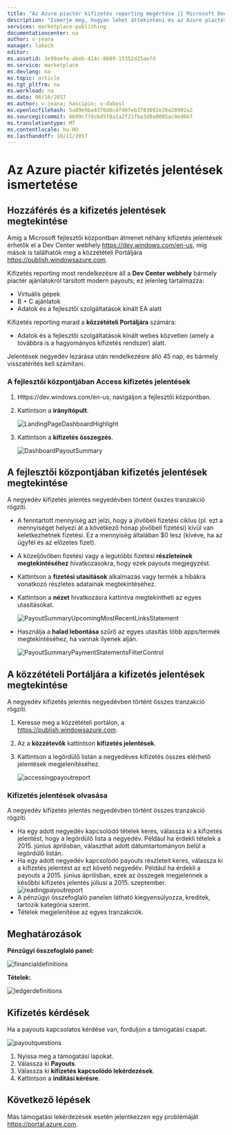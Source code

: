 ```yaml
---
title: "Az Azure piactér kifizetés reporting megértése |} Microsoft Docs"
description: "Ismerje meg, hogyan lehet áttekinteni és az Azure piactér kifizetés jelentés betöltési."
services: marketplace-publishing
documentationcenter: na
author: v-jeana
manager: lakoch
editor: 
ms.assetid: 3e99aefe-abeb-414c-8689-15352d25aefd
ms.service: marketplace
ms.devlang: na
ms.topic: article
ms.tgt_pltfrm: na
ms.workload: na
ms.date: 06/16/2017
ms.author: v-jeana; hascipio; v-dabosl
ms.openlocfilehash: 5a89e9ba4376d0c4f49feb3783692e28a28902a2
ms.sourcegitcommit: 6699c77dcbd5f8a1a2f21fba3d0a0005ac9ed6b7
ms.translationtype: MT
ms.contentlocale: hu-HU
ms.lasthandoff: 10/11/2017
---
```

# <a name="understand-your-azure-marketplace-payout-reports"></a>Az Azure piactér kifizetés jelentések ismertetése
## <a name="access-and-view-your-payout-reports"></a>Hozzáférés és a kifizetés jelentések megtekintése
Amíg a Microsoft fejlesztői központban átmenet néhány kifizetés jelentések érhetők el a Dev Center webhely https://dev.windows.com/en-us, míg mások is találhatók meg a közzétételi Portáljára https://publish.windowsazure.com.

Kifizetés reporting most rendelkezésre áll a **Dev Center webhely** bármely piactér ajánlatokról társított modern payouts; ez jelenleg tartalmazza:

* Virtuális gépek
* B + C ajánlatok
* Adatok és a fejlesztői szolgáltatások kínált EA alatt

Kifizetés reporting marad a **közzétételi Portáljára** számára:

* Adatok és a fejlesztői szolgáltatások kínált webes közvetlen (amely a továbbra is a hagyományos kifizetés rendszer) alatt.

Jelentések negyedév lezárása után rendelkezésre álló 45 nap, és bármely visszatérítés kell számítani.

### <a name="access-payout-reports-in-dev-center"></a>A fejlesztői központjában Access kifizetés jelentések
1. Https://dev.windows.com/en-us, navigáljon a fejlesztői központban.
2. Kattintson a **irányítópult**.

    ![LandingPageDashboardHighlight][1]
3. Kattintson a **kifizetés összegzés**.

    ![DashboardPayoutSummary][2]

## <a name="view-your-payout-reports-in-dev-center"></a>A fejlesztői központjában kifizetés jelentések megtekintése
A negyedév kifizetés jelentés negyedévben történt összes tranzakció rögzíti.

* A fenntartott mennyiség azt jelzi, hogy a jövőbeli fizetési ciklus (pl. ezt a mennyiséget helyezi át a következő hónap jövőbeli fizetési) kívül van keletkezhetnek fizetési.  Ez a mennyiség általában $0 lesz (kivéve, ha az ügyfél és az előzetes fizet).
* A közeljövőben fizetési vagy a legutóbbi fizetési **részleteinek megtekintéséhez** hivatkozásokra, hogy ezek payouts megjegyzést.
* Kattintson a **fizetési utasítások** alkalmazás vagy termék a hibákra vonatkozó részletes adatainak megtekintéséhez.
* Kattintson a **nézet** hivatkozásra kattintva megtekintheti az egyes utasításokat.

    ![PayoutSummaryUpcomingMostRecentLinksStatement][3]
* Használja a **halad lebontása** szűrő az egyes utasítás több apps/termék megtekintéséhez, ha vannak ilyenek alján.

    ![PayoutSummaryPaymentStatementsFilterControl][4]

## <a name="view-your-payout-reports-in-publishing-portal"></a>A közzétételi Portáljára a kifizetés jelentések megtekintése
A negyedév kifizetés jelentés negyedévben történt összes tranzakció rögzíti.

1. Keresse meg a közzétételi portálon, a https://publish.windowsazure.com.
2. Az a **közzétevők** kattintson **kifizetés jelentések**.
3. Kattintson a legördülő listán a negyedéves kifizetés összes elérhető jelentések megjelenítéséhez.

    ![accessingpayoutreport][5]

### <a name="read-your-payout-reports"></a>Kifizetés jelentések olvasása
A negyedév kifizetés jelentés negyedévben történt összes tranzakció rögzíti.

* Ha egy adott negyedév kapcsolódó tételek keres, válassza ki a kifizetés jelentést, hogy a legördülő lista a negyedév. Például ha érdekli tételek a 2015. június áprilisban, választhat adott dátumtartományon belül a legördülő listán.
* Ha egy adott negyedév kapcsolódó payouts részleteit keres, válassza ki a kifizetés jelentést az ezt követő negyedév. Például ha érdekli a payouts a 2015. június áprilisban, ezek az összegek megjelennek a későbbi kifizetés jelentés júliusi a 2015. szeptember.
  ![readingpayoutreport][6]
* A pénzügyi összefoglaló panelen látható kiegyensúlyozza, kreditek, tartozik kategória szerint.
* Tételek megjelenítése az egyes tranzakciók.

## <a name="definitions"></a>Meghatározások
**Pénzügyi összefoglaló panel:**

![financialdefinitions][7]

**Tételek:**

![ledgerdefinitions][8]

## <a name="payout-questions"></a>Kifizetés kérdések
Ha a payouts kapcsolatos kérdése van, forduljon a támogatási csapat.

![payoutquestions][9]

1. Nyissa meg a támogatási lapokat.
2. Válassza ki **Payouts**.
3. Válassza ki **kifizetés kapcsolódó lekérdezések**.
4. Kattintson a **indítási kérésre**.

## <a name="next-steps"></a>Következő lépések
Más támogatási lekérdezések esetén jelentkezzen egy problémáját <https://portal.azure.com>.

[1]: ./media/marketplace-publishing-report-payout/LandingPage-DashboardHighlight.png
[2]: ./media/marketplace-publishing-report-payout/Dashboard-PayoutSummary.png
[3]: ./media/marketplace-publishing-report-payout/PayoutSummary-UpcomingOrMostRecentPaymentLinksSingleStatementLink.png
[4]: ./media/marketplace-publishing-report-payout/PayoutSummary-PaymentStatements-SingleStatement-FilterControl.png
[5]: ./media/marketplace-publishing-report-payout/accessingpayoutreport.png
[6]: ./media/marketplace-publishing-report-payout/readingpayoutreport.png
[7]: ./media/marketplace-publishing-report-payout/financialdefinitions.png
[8]: ./media/marketplace-publishing-report-payout/ledgerdefinitions.png
[9]: ./media/marketplace-publishing-report-payout/payoutquestions.png
